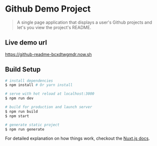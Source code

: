 # Github Demo Project

> A single page application that displays a user's Github projects and let's you view the project's README.

## Live demo url

<https://github-readme-bcxdtwgmdr.now.sh>

## Build Setup

```bash
# install dependencies
$ npm install # Or yarn install

# serve with hot reload at localhost:3000
$ npm run dev

# build for production and launch server
$ npm run build
$ npm start

# generate static project
$ npm run generate
```

For detailed explanation on how things work, checkout the [Nuxt.js docs](https://github.com/nuxt/nuxt.js).
